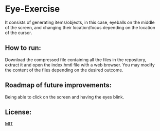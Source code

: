 # Eye-Exercise
It consists of generating items/objects, in this case, eyeballs on the middle of the screen, and changing their location/focus depending on the location of the cursor.

## How to run:
Download the compressed file containing all the files in the repository, extract it and open the index.hmtl file with a web browser. You may modify the content of the files depending on the desired outcome.

## Roadmap of future improvements:
Being able to click on the screen and having the eyes blink.

## License:
[MIT](./LICENSE)
